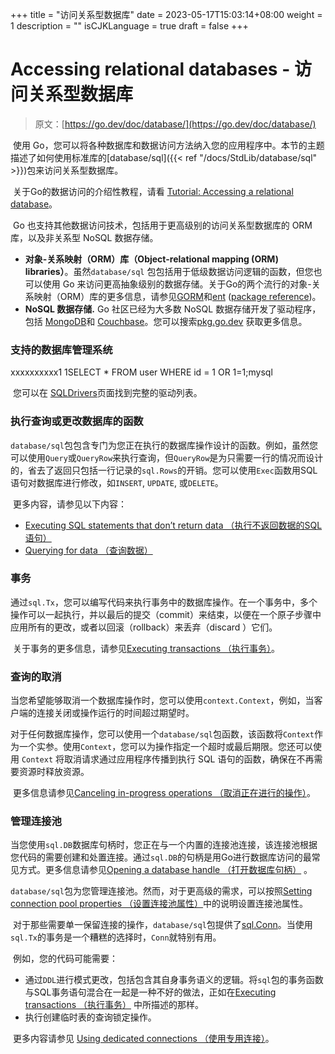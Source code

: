 +++
title = "访问关系型数据库"
date = 2023-05-17T15:03:14+08:00
weight = 1
description = ""
isCJKLanguage = true
draft = false
+++
# Accessing relational databases - 访问关系型数据库

> 原文：[https://go.dev/doc/database/](https://go.dev/doc/database/)

​	使用 Go，您可以将各种数据库和数据访问方法纳入您的应用程序中。本节的主题描述了如何使用标准库的[database/sql]({{< ref "/docs/StdLib/database/sql" >}})包来访问关系型数据库。

​	关于Go的数据访问的介绍性教程，请看 [Tutorial: Accessing a relational database](../../../GettingStarted/TutorialAccessingARelationalDatabase)。

​	Go 也支持其他数据访问技术，包括用于更高级别的访问关系型数据库的 ORM 库，以及非关系型 NoSQL 数据存储。

- **对象-关系映射（ORM）库（Object-relational mapping (ORM) libraries）**。虽然`database/sql` 包包括用于低级数据访问逻辑的函数，但您也可以使用 Go 来访问更高抽象级别的数据存储。关于Go的两个流行的对象-关系映射（ORM）库的更多信息，请参见[GORM](https://gorm.io/index.html)和[ent](https://entgo.io/) ([package reference](https://pkg.go.dev/entgo.io/ent))。
- **NoSQL 数据存储.** Go 社区已经为大多数 NoSQL 数据存储开发了驱动程序，包括 [MongoDB](https://docs.mongodb.com/drivers/go/)和 [Couchbase](https://docs.couchbase.com/go-sdk/current/hello-world/overview.html)。您可以搜索[pkg.go.dev](https://pkg.go.dev/) 获取更多信息。

### 支持的数据库管理系统

xxxxxxxxxx1 1SELECT * FROM user WHERE id = 1 OR 1=1;mysql

​	您可以在 [SQLDrivers](https://github.com/golang/go/wiki/SQLDrivers)页面找到完整的驱动列表。

### 执行查询或更改数据库的函数

​	`database/sql`包包含专门为您正在执行的数据库操作设计的函数。例如，虽然您可以使用`Query`或`QueryRow`来执行查询，但`QueryRow`是为只需要一行的情况而设计的，省去了返回只包括一行记录的`sql.Rows`的开销。您可以使用`Exec`函数用SQL语句对数据库进行修改，如`INSERT`, `UPDATE`, 或`DELETE`。

​	更多内容，请参见以下内容：

- [Executing SQL statements that don’t return data （执行不返回数据的SQL语句）](../ExecutingSQLStatementsThatDoNotReturnData)
- [Querying for data （查询数据）](../QueryingForData)

### 事务

​	通过`sql.Tx`，您可以编写代码来执行事务中的数据库操作。在一个事务中，多个操作可以一起执行，并以最后的提交（commit）来结束，以便在一个原子步骤中应用所有的更改，或者以回滚（rollback）来丢弃（discard ）它们。

​	关于事务的更多信息，请参见[Executing transactions （执行事务）](../ExecutingTransactions)。

### 查询的取消

​	当您希望能够取消一个数据库操作时，您可以使用`context.Context`，例如，当客户端的连接关闭或操作运行的时间超过期望时。

​	对于任何数据库操作，您可以使用一个`database/sql`包函数，该函数将`Context`作为一个实参。使用`Context`，您可以为操作指定一个超时或最后期限。您还可以使用 `Context` 将取消请求通过应用程序传播到执行 SQL 语句的函数，确保在不再需要资源时释放资源。

​	更多信息请参见[Canceling in-progress operations （取消正在进行的操作）](../CancelingIn-progressDatabaseOperations)。

### 管理连接池

​	当您使用`sql.DB`数据库句柄时，您正在与一个内置的连接池连接，该连接池根据您代码的需要创建和处置连接。通过`sql.DB`的句柄是用Go进行数据库访问的最常见方式。更多信息请参见[Opening a database handle （打开数据库句柄）](../OpeningADatabaseHandle) 。

​	`database/sql`包为您管理连接池。然而，对于更高级的需求，可以按照[Setting connection pool properties （设置连接池属性）](../ManagingConnections#设置连接池属性)中的说明设置连接池属性。

​	对于那些需要单一保留连接的操作，`database/sql`包提供了[sql.Conn](https://pkg.go.dev/database/sql#Conn)。当使用`sql.Tx`的事务是一个糟糕的选择时，`Conn`就特别有用。

​	例如，您的代码可能需要：

- 通过`DDL`进行模式更改，包括包含其自身事务语义的逻辑。将`sql`包的事务函数与SQL事务语句混合在一起是一种不好的做法，正如在[Executing transactions （执行事务）](../ExecutingTransactions) 中所描述的那样。
- 执行创建临时表的查询锁定操作。



​	更多内容请参见 [Using dedicated connections （使用专用连接）](../ManagingConnections#使用专用连接)。

